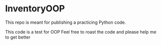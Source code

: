 # InventoryOOP

This repo is meant for publishing a practicing Python code.

This code is a test for OOP
Feel free to roast the code and please help me to get better
